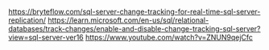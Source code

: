 ﻿https://bryteflow.com/sql-server-change-tracking-for-real-time-sql-server-replication/
https://learn.microsoft.com/en-us/sql/relational-databases/track-changes/enable-and-disable-change-tracking-sql-server?view=sql-server-ver16
https://www.youtube.com/watch?v=ZNUN9qejCfc

